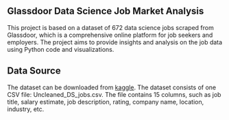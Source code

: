 ## Glassdoor Data Science Job Market Analysis
This project is based on a dataset of 672 data science jobs scraped from Glassdoor, which is a comprehensive online platform for job seekers and employers. The project aims to provide insights and analysis on the job data using Python code and visualizations.

## Data Source
The dataset can be downloaded from [kaggle](https://www.kaggle.com/datasets/rashikrahmanpritom/data-science-job-posting-on-glassdoor?select=Uncleaned_DS_jobs.csv). The dataset consists of one CSV file: Uncleaned_DS_jobs.csv. The file contains 15 columns, such as job title, salary estimate, job description, rating, company name, location, industry, etc.

